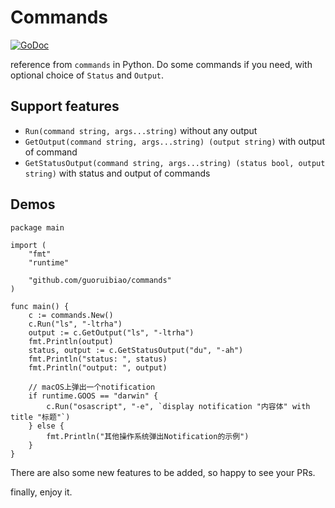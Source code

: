 # Commands 

[![GoDoc](https://godoc.org/github.com/guoruibiao/commands?status.svg)](https://godoc.org/github.com/guoruibiao/commands)



reference from `commands` in Python. Do some commands if you need, with optional choice of `Status` and `Output`.

## Support features

- `Run(command string, args...string)`  without any output
- `GetOutput(command string, args...string) (output string)` with output of command
- `GetStatusOutput(command string, args...string) (status bool, output string)` with status and output of commands


## Demos
```
package main

import (
	"fmt"
	"runtime"

	"github.com/guoruibiao/commands"
)

func main() {
	c := commands.New()
	c.Run("ls", "-ltrha")
	output := c.GetOutput("ls", "-ltrha")
	fmt.Println(output)
	status, output := c.GetStatusOutput("du", "-ah")
	fmt.Println("status: ", status)
	fmt.Println("output: ", output)

	// macOS上弹出一个notification
	if runtime.GOOS == "darwin" {
		c.Run("osascript", "-e", `display notification "内容体" with title "标题"`)
	} else {
		fmt.Println("其他操作系统弹出Notification的示例")
	}
}

```

There are also some new features to be added, so happy to see your PRs.

finally, enjoy it.
